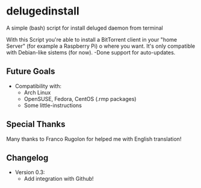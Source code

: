 delugedinstall
==============

A simple (bash) script for install deluged daemon from terminal

With this Script you're able to install a BitTorrent client in your "home Server" (for example a Raspberry Pi) o  where you want.
It's only compatible with Debian-like sistems (for now).
-Done support for auto-updates.

<h2>Future Goals</h2>
<ul>
	<li>Compatibility with:
			<ul>
				<li>Arch Linux
				<li>OpenSUSE, Fedora, CentOS (.rmp packages)
				<li>Some little-instructions
			</ul>
</ul>

<h2>Special Thanks</h2>

Many thanks to Franco Rugolon for helped me with English translation!

<h2>Changelog</h2>

<ul>
	<li>Version 0.3:
		<ul>
			<li>Add integration with Github!
		</ul>
</ul>
